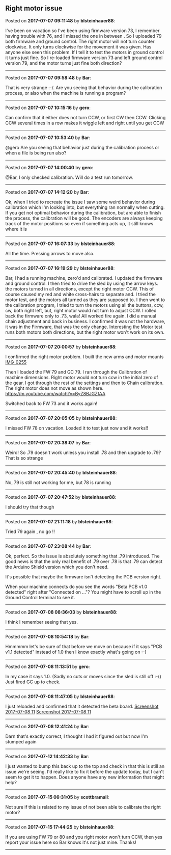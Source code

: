 ## Right motor issue
Posted on **2017-07-07 09:11:48** by **blsteinhauer88**:

I've been on vacation so I've been using firmware version 73, I remember having trouble with 76, and I missed the one in between . So I uploaded 79 both firmware and ground control. The right motor will not turn counter clockwise. It only turns clockwise  for the movement it was given. Has anyone else seen this problem. If I tell it to test the motors in ground control it turns just fine.  So I re-loaded firmware version 73 and left ground control version 79, and the motor turns just fine both direction?

---

Posted on **2017-07-07 09:58:48** by **Bar**:

That is very strange :-/. Are you seeing that behavior during the calibration process, or also when the machine is running a program?

---

Posted on **2017-07-07 10:15:16** by **gero**:

Can confirm that it either does not turn CCW, or first CW then CCW. Clicking CCW several times in a row makes it wiggle left and right until you get CCW

---

Posted on **2017-07-07 10:53:40** by **Bar**:

@gero Are you seeing that behavior just during the calibration process or when a file is being run also?

---

Posted on **2017-07-07 14:00:40** by **gero**:

@Bar, I only checked calibration. Will do a test run tomorrow.

---

Posted on **2017-07-07 14:12:20** by **Bar**:

Ok, when I tried to recreate the issue I saw some weird behavior during calibration which I'm looking into, but everything ran normally when cutting. If you get not optimal behavior during the calibration, but are able to finish the process, the calibration will be good. The encoders are always keeping track of the motor positions so even if something acts up, it still knows where it is

---

Posted on **2017-07-07 16:07:33** by **blsteinhauer88**:

All the time. Pressing arrows to move also.

---

Posted on **2017-07-07 16:19:29** by **blsteinhauer88**:

Bar, I had a running machine, zero'd and calibrated.  I updated the firmware and ground control.  I then tried to drive the sled by using the arrow keys.  the motors turned in all directions, except the right motor CCW.  This of course caused my red and white cross-hairs to separate and.  I tried the motor test, and the motors all turned as they are supposed to.  I then went to the calibration program, I tried to turn the motors using all the buttons, ccw, cw, both right left, but, right motor would not turn to adjust CCW.  I rolled back the firmware only to .73, wala!  All worked fire again.  I did a manual chain adjustment and back in business.  I confirmed it was not the hardware, it was in the Firmware, that was the only change.  Interesting the Motor test runs both motors both directions, but the right motor won't work on its own.

---

Posted on **2017-07-07 20:00:57** by **blsteinhauer88**:

I confirmed the right motor problem.  I built the new arms and motor mounts  [IMG_0255](//muut.com/u/maslowcnc/s3/:maslowcnc:qYIi:img_0255.jpg.jpg) 

Then I loaded the FW 79 and GC 79. I ran through the Calibration of machine dimensions. Right motor would not turn ccw in the initial zero of the gear. I got through the rest of the settings and then to Chain calibration. The right motor does not move as shown here. https://m.youtube.com/watch?v=ByZ8BJGZfAA



Switched back to FW 73 and it works again!

---

Posted on **2017-07-07 20:05:05** by **blsteinhauer88**:

I missed FW 78 on vacation. Loaded it to test just now and it works!!

---

Posted on **2017-07-07 20:38:07** by **Bar**:

Weird! So .79 doesn't work unless you install .78 and then upgrade to .79? That is so strange

---

Posted on **2017-07-07 20:45:40** by **blsteinhauer88**:

No, 79 is still not working for me, but 78 is running

---

Posted on **2017-07-07 20:47:52** by **blsteinhauer88**:

I should try that though

---

Posted on **2017-07-07 21:11:18** by **blsteinhauer88**:

Tried 79 again , no go !!

---

Posted on **2017-07-07 23:08:44** by **Bar**:

Ok, perfect. So the issue is absolutely something that .79 introduced. The good news is that the only real benefit of .79 over .78 is that .79 can detect the Arduino Shield version which you don't need. 



It's possible that maybe the firmware isn't detecting the PCB version right.



When your machine connects do you see the words "Beta PCB v1.0 detected" right after "Connected on ..."? You might have to scroll up in the Ground Control terminal to see it.

---

Posted on **2017-07-08 08:36:03** by **blsteinhauer88**:

I think I remember seeing that yes.

---

Posted on **2017-07-08 10:54:18** by **Bar**:

Hmmmmm let's be sure of that before we move on because if it says "PCB v1.1 detected" instead of 1.0 then I know exactly what's going  on :-)

---

Posted on **2017-07-08 11:13:51** by **gero**:

In my case it says 1.0. (Sadly no cuts or moves since the sled is still off :-() Just fired GC up to check.

---

Posted on **2017-07-08 11:47:05** by **blsteinhauer88**:

I just reloaded and confirmed that it detected the beta board.  [Screenshot 2017-07-08 11](//muut.com/u/maslowcnc/s2/:maslowcnc:usAG:screenshot2017070811.45.54.png.jpg) [Screenshot 2017-07-08 11](//muut.com/u/maslowcnc/s2/:maslowcnc:pG4o:screenshot2017070811.46.10.png.jpg)

---

Posted on **2017-07-08 12:41:24** by **Bar**:

Darn that's exactly correct, I thought I had it figured out but now I'm stumped again

---

Posted on **2017-07-12 14:42:33** by **Bar**:

I just wanted to bump this back up to the top and check in that this is still an issue we're seeing. I'd really like to fix it before the update today, but I can't seem to get it to happen. Does anyone have any new information that might help?

---

Posted on **2017-07-15 06:31:05** by **scottbramall**:

Not sure if this is related to my issue of not been able to calibrate the right motor?

---

Posted on **2017-07-15 17:44:25** by **blsteinhauer88**:

If you are using FW 79 or 80 and you right motor won't turn CCW, then yes report your issue here so Bar knows it's not just mine. Thanks!

---

